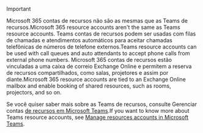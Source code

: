 > [!IMPORTANT]
> <span data-ttu-id="94553-101">Microsoft 365 contas de recursos não são as mesmas que as Teams de recursos.</span><span class="sxs-lookup"><span data-stu-id="94553-101">Microsoft 365 resource accounts aren't the same as Teams resource accounts.</span></span> <span data-ttu-id="94553-102">Teams contas de recursos podem ser usadas com filas de chamadas e atendimentos automáticos para aceitar chamadas telefônicas de números de telefone externos.</span><span class="sxs-lookup"><span data-stu-id="94553-102">Teams resource accounts can be used with call queues and auto attendants to accept phone calls from external phone numbers.</span></span> <span data-ttu-id="94553-103">Microsoft 365 contas de recursos estão vinculadas a uma caixa de correio Exchange Online e permitem a reserva de recursos compartilhados, como salas, projetores e assim por diante.</span><span class="sxs-lookup"><span data-stu-id="94553-103">Microsoft 365 resource accounts are tied to an Exchange Online mailbox and enable booking of shared resources, such as rooms, projectors, and so on.</span></span>
>
> <span data-ttu-id="94553-104">Se você quiser saber mais sobre as Teams de recursos, consulte Gerenciar contas [de recursos em Microsoft Teams](../manage-resource-accounts.md).</span><span class="sxs-lookup"><span data-stu-id="94553-104">If you want to know more about Teams resource accounts, see [Manage resources accounts in Microsoft Teams](../manage-resource-accounts.md).</span></span>
